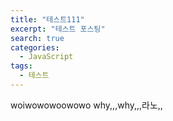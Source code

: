 ```yaml
---
title: "테스트111"
excerpt: "테스트 포스팅"
search: true
categories: 
  - JavaScript
tags: 
  - 테스트
---
```


woiwowowoowowo
why,,,why,,,라노,,